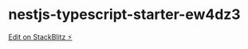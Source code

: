 # nestjs-typescript-starter-ew4dz3

[Edit on StackBlitz ⚡️](https://stackblitz.com/edit/nestjs-typescript-starter-ew4dz3)
